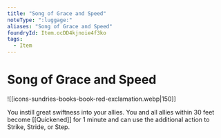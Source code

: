 ```yaml
---
title: "Song of Grace and Speed"
noteType: ":luggage:"
aliases: "Song of Grace and Speed"
foundryId: Item.ocDD4kjnoie4f3ko
tags:
  - Item
---
```


# Song of Grace and Speed
![[icons-sundries-books-book-red-exclamation.webp|150]]

You instill great swiftness into your allies. You and all allies within 30 feet become [[Quickened]] for 1 minute and can use the additional action to Strike, Stride, or Step.

